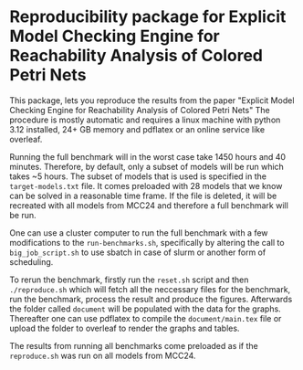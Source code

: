 # Reproducibility package for Explicit Model Checking Engine for Reachability Analysis of Colored Petri Nets
This package, lets you reproduce the results from the paper "Explicit Model Checking Engine for Reachability Analysis of Colored Petri Nets" The procedure is mostly automatic and requires a linux machine with python 3.12 installed, 24+ GB memory and pdflatex or an online service like overleaf.

Running the full benchmark will in the worst case take 1450 hours and 40 minutes. Therefore, by default, only a subset of models will be run which takes ~5 hours. The subset of models that is used is specified in the `target-models.txt` file. It comes preloaded with 28 models that we know can be solved in a reasonable time frame. If the file is deleted, it will be recreated with all models from MCC24 and therefore a full benchmark will be run.

One can use a cluster computer to run the full benchmark with a few modifications to the `run-benchmarks.sh`, specifically by altering the call to `big_job_script.sh` to use sbatch in case of slurm or another form of scheduling.

To rerun the benchmark, firstly run the `reset.sh` script and then `./reproduce.sh` which will fetch all the neccessary files for the benchmark, run the benchmark, process the result and produce the figures. Afterwards the folder called `document` will be populated with the data for the graphs. Thereafter one can use pdflatex to compile the `document/main.tex` file or upload the folder to overleaf to render the graphs and tables.

The results from running all benchmarks come preloaded as if the `reproduce.sh` was run on all models from MCC24.
